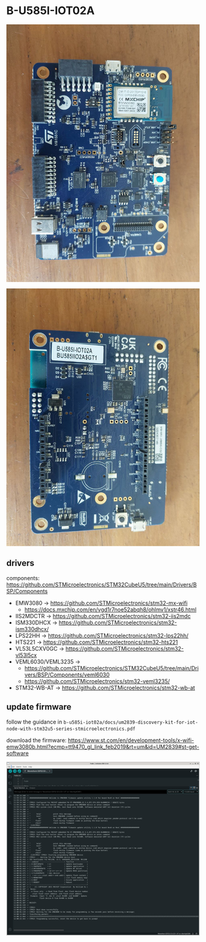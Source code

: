 # B-U585I-IOT02A

![the board](./6337103823411200982.jpg)

![the board 2](./6337103823411200981.jpg)

## drivers

components: https://github.com/STMicroelectronics/STM32CubeU5/tree/main/Drivers/BSP/Components

- EMW3080 -> https://github.com/STMicroelectronics/stm32-mx-wifi
  - https://docs.mxchip.com/en/vgd1r7noe52abqh8/ohlmv1/xstr46.html
- IIS2MDCTR -> https://github.com/STMicroelectronics/stm32-iis2mdc
- ISM330DHCX -> https://github.com/STMicroelectronics/stm32-ism330dhcx/
- LPS22HH -> https://github.com/STMicroelectronics/stm32-lps22hh/
- HTS221 -> https://github.com/STMicroelectronics/stm32-hts221
- VL53L5CXV0GC -> https://github.com/STMicroelectronics/stm32-vl53l5cx
- VEML6030/VEML3235 ->
  - https://github.com/STMicroelectronics/STM32CubeU5/tree/main/Drivers/BSP/Components/veml6030
  - https://github.com/STMicroelectronics/stm32-veml3235/
- STM32-WB-AT -> https://github.com/STMicroelectronics/stm32-wb-at

## update firmware

follow the guidance in `b-u585i-iot02a/docs/um2839-discovery-kit-for-iot-node-with-stm32u5-series-stmicroelectronics.pdf`

download the firmware: https://www.st.com/en/development-tools/x-wifi-emw3080b.html?ecmp=tt9470_gl_link_feb2019&rt=um&id=UM2839#st-get-software

![update firmware](./Screenshot_2025-10-05_12-00-47_mxchip%20flash%20update%20success.png)
